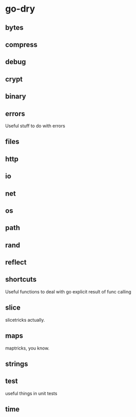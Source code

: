 # go-dry


## bytes

## compress

## debug

## crypt

## binary

## errors

Useful stuff to do with errors

## files

## http

## io

## net

## os

## path

## rand

## reflect

## shortcuts

Useful functions to deal with go explicit result of func calling

## slice

slicetricks actually.

## maps

maptricks, you know.

## strings


## test

useful things in unit tests

## time
